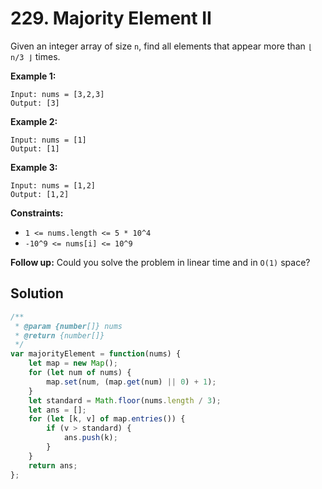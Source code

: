 # 229. Majority Element II

Given an integer array of size `n`, find all elements that appear more than `⌊ n/3 ⌋` times.

 

**Example 1:**

```
Input: nums = [3,2,3]
Output: [3]
```

**Example 2:**

```
Input: nums = [1]
Output: [1]
```

**Example 3:**

```
Input: nums = [1,2]
Output: [1,2]
```

 

**Constraints:**

- `1 <= nums.length <= 5 * 10^4`
- `-10^9 <= nums[i] <= 10^9`

 

**Follow up:** Could you solve the problem in linear time and in `O(1)` space?

## Solution

```js
/**
 * @param {number[]} nums
 * @return {number[]}
 */
var majorityElement = function(nums) {
    let map = new Map();
    for (let num of nums) {
        map.set(num, (map.get(num) || 0) + 1);
    }
    let standard = Math.floor(nums.length / 3);
    let ans = [];
    for (let [k, v] of map.entries()) {
        if (v > standard) {
            ans.push(k);
        }
    }
    return ans;
};
```

